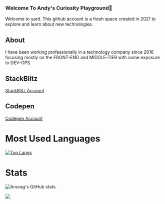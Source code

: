 ### Welcome To Andy's Curiosity Playground👋


Welcome to yard. This github account is a fresh space created in 2021 to explore and learn about new technologies. 

## About
I have been working professionally in a technology company since 2016 focusing mostly on the FRONT-END and MIDDLE-TIER with some exposure to DEV-OPS. 

## StackBlitz
[StackBlitz Account](https://stackblitz.com/@andy-does-block)

## Codepen
[Codepen Account](https://codepen.io/andy-does-block)



<!--Top Languages-->
# Most Used Languages
[![Top Langs](https://github-readme-stats.vercel.app/api/top-langs/?username=anuraghazra&layout=compact&theme=gruvbox)](https://github.com/anuraghazra/github-readme-stats)

<!--Github Stats-->
# Stats
![Anurag's GitHub stats](https://github-readme-stats.vercel.app/api?username=andy-does-block&show_icons=true&theme=gruvbox)

<!--Profile Counts-->
![](https://komarev.com/ghpvc/?username=andy-does-block&style=flat-square&color=gray)

<!--
**andy-does-block/andy-does-block** is a ✨ _special_ ✨ repository because its `README.md` (this file) appears on your GitHub profile.

Here are some ideas to get you started:

- 🔭 I’m currently working on ...
- 🌱 I’m currently learning ...
- 👯 I’m looking to collaborate on ...
- 🤔 I’m looking for help with ...
- 💬 Ask me about ...
- 📫 How to reach me: ...
- 😄 Pronouns: ...
- ⚡ Fun fact: ...
-->
